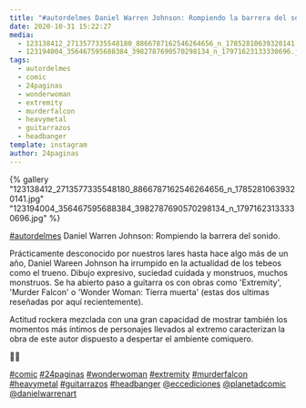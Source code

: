 ```yaml
---
title: "#autordelmes Daniel Warren Johnson: Rompiendo la barrera del sonido"
date: 2020-10-31 15:22:27
media: 
  - 123138412_2713577335548180_8866787162546264656_n_17852810639320141.jpg
  - 123194004_356467595688384_3982787690570298134_n_17971623133330696.jpg
tags: 
  - autordelmes
  - comic
  - 24paginas
  - wonderwoman
  - extremity
  - murderfalcon
  - heavymetal
  - guitarrazos
  - headbanger
template: instagram
author: 24paginas
---
```


{% gallery "123138412_2713577335548180_8866787162546264656_n_17852810639320141.jpg" "123194004_356467595688384_3982787690570298134_n_17971623133330696.jpg" %}

[#autordelmes](/tags/autordelmes) Daniel Warren Johnson: Rompiendo la barrera del sonido.

Prácticamente desconocido por nuestros lares hasta hace algo más de un año, Daniel Wareen Johnson ha irrumpido en la actualidad de los tebeos como el trueno. Dibujo expresivo, suciedad cuidada y monstruos, muchos monstruos. Se ha abierto paso a guitarra os con obras como 'Extremity', 'Murder Falcon' o 'Wonder Woman: Tierra muerta' (estas dos ultimas reseñadas por aquí recientemente).

Actitud rockera mezclada con una gran capacidad de mostrar también los momentos más íntimos de personajes llevados al extremo caracterizan la obra de este autor dispuesto a despertar el ambiente comiquero.

🤘🏻

[#comic](/tags/comic) [#24paginas](/tags/24paginas) [#wonderwoman](/tags/wonderwoman) [#extremity](/tags/extremity) [#murderfalcon](/tags/murderfalcon) [#heavymetal](/tags/heavymetal) [#guitarrazos](/tags/guitarrazos) [#headbanger](/tags/headbanger) [@eccediciones](https://instagram.com/eccediciones) [@planetadcomic](https://instagram.com/planetadcomic) [@danielwarrenart](https://instagram.com/danielwarrenart)
